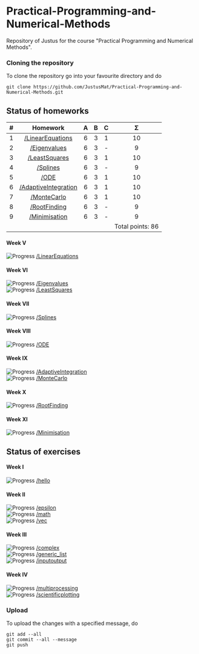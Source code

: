 # Practical-Programming-and-Numerical-Methods
Repository of Justus for the course "Practical Programming and Numerical Methods".
### Cloning the repository
To clone the repository go into your favourite directory and do 
```
git clone https://github.com/JustusMat/Practical-Programming-and-Numerical-Methods.git
```

## Status of homeworks

| #   |                    Homework                    |  A  |  B |  C  |  Σ  |  
|:----|:----------------------------------------------:|:---:|:--:|:---:|:---:|
|1| [/LinearEquations](/Homeworks/LinearEquations) |6|3|1|10|
|2| [/Eigenvalues](/Homeworks/Eigenvalues) |6|3|-|9|
|3| [/LeastSquares](/Homeworks/LeastSquares) |6|3|1|10|
|4| [/Splines](/Homeworks/Splines) |6|3|-|9|
|5| [/ODE](/Homeworks/ODE) |6|3|1|10|
|6| [/AdaptiveIntegration](/Homeworks/AdaptiveIntegration) |6|3|1|10|
|7| [/MonteCarlo](/Homeworks/MonteCarlo) |6|3|1|10|
|8| [/RootFinding](/Homeworks/RootFinding) |6|3|-|9|
|9| [/Minimisation](/Homeworks/Minimisation) |6|3|-|9|
|| ||||Total points: 86|




#### Week V
![Progress](https://progress-bar.dev/100/?title=/LinearEquations) [/LinearEquations](/Homeworks/LinearEquations)<br />
#### Week VI
![Progress](https://progress-bar.dev/90/?title=/Eigenvalues) [/Eigenvalues](/Homeworks/Eigenvalues)<br />
![Progress](https://progress-bar.dev/100/?title=/LeastSquares) [/LeastSquares](/Homeworks/LeastSquares)<br />
#### Week VII
![Progress](https://progress-bar.dev/90/?title=/Splines) [/Splines](/Homeworks/Splines)<br />
#### Week VIII
![Progress](https://progress-bar.dev/100/?title=/ODE) [/ODE](/Homeworks/ODE)<br />
#### Week IX
![Progress](https://progress-bar.dev/100/?title=/AdaptiveIntegration) [/AdaptiveIntegration](/Homeworks/AdaptiveIntegration)<br />
![Progress](https://progress-bar.dev/100/?title=/MonteCarlo) [/MonteCarlo](/Homeworks/MonteCarlo)<br />
#### Week X
![Progress](https://progress-bar.dev/90/?title=/RootFinding) [/RootFinding](/Homeworks/RootFinding)<br />
#### Week XI
![Progress](https://progress-bar.dev/90/?title=/Minimisation) [/Minimisation](/Homeworks/Minimisation)<br />


## Status of exercises
#### Week I
![Progress](https://progress-bar.dev/100/?title=/hello) [/hello](/Exercises/hello) <br />
#### Week II
![Progress](https://progress-bar.dev/100/?title=/epsilon) [/epsilon](/Exercises/epsilon) <br />
![Progress](https://progress-bar.dev/100/?title=/math) [/math](/Exercises/math)<br />
![Progress](https://progress-bar.dev/100/?title=/vec) [/vec](/Exercises/vec)<br />
#### Week III
![Progress](https://progress-bar.dev/100/?title=/complex) [/complex](/Exercises/complex)<br />
![Progress](https://progress-bar.dev/100/?title=/generic_list) [/generic_list](/Exercises/generic_list)<br />
![Progress](https://progress-bar.dev/100/?title=/inputoutput) [/inputoutput](/Exercises/inputoutput)<br />
#### Week IV
![Progress](https://progress-bar.dev/100/?title=/multiprocessing) [/multiprocessing](/Exercises/multiprocessing)<br />
![Progress](https://progress-bar.dev/100/?title=/scientificplotting) [/scientificplotting](/Exercises/scientificplotting)<br />


### Upload
To upload the changes with a specified message, do
```
git add --all
git commit --all --message
git push 
```